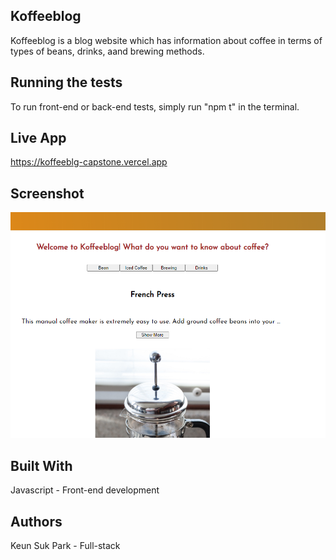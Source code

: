 ## Koffeeblog

Koffeeblog is a blog website which has information about coffee in terms of types of beans, drinks, aand brewing methods.

## Running the tests

To run front-end or back-end tests, simply run "npm t" in the terminal.

## Live App

https://koffeeblg-capstone.vercel.app

## Screenshot

![koffeeblog screenshot](https://github.com/mujp13/koffee_blog_fs/blob/master/github_screenshot.PNG)

## Built With

Javascript - Front-end development

## Authors

Keun Suk Park - Full-stack
